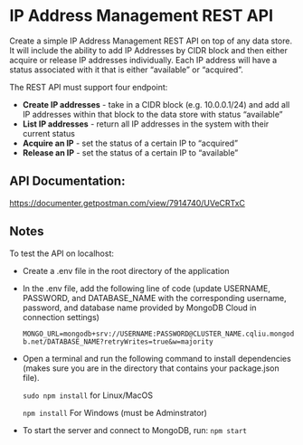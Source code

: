 # IP Address Management REST API
 
Create a simple IP Address Management REST API on top of any data store. It will include the ability to add IP Addresses by CIDR block and then either acquire or release IP addresses individually. Each IP address will have a status associated with it that is either “available” or “acquired”. 
 
The REST API must support four endpoint:
  * **Create IP addresses** - take in a CIDR block (e.g. 10.0.0.1/24) and add all IP addresses within that block to the data store with status “available”
  * **List IP addresses** - return all IP addresses in the system with their current status
  * **Acquire an IP** - set the status of a certain IP to “acquired”
  * **Release an IP** - set the status of a certain IP to “available”


## API Documentation:

https://documenter.getpostman.com/view/7914740/UVeCRTxC
## Notes
To test the API on localhost:

- Create a .env file in the root directory of the application

- In the .env file, add the following line of code (update USERNAME, PASSWORD, and DATABASE_NAME with the corresponding username, password, and database name provided by MongoDB Cloud in connection settings)

  `MONGO_URL=mongodb+srv://USERNAME:PASSWORD@CLUSTER_NAME.cqliu.mongodb.net/DATABASE_NAME?retryWrites=true&w=majority`

- Open a terminal and run the following command to install dependencies (makes sure you are in the directory that contains your package.json file).

  `sudo npm install` for Linux/MacOS

  `npm install` For Windows (must be Adminstrator)

- To start the server and connect to MongoDB, run:
  `npm start`


